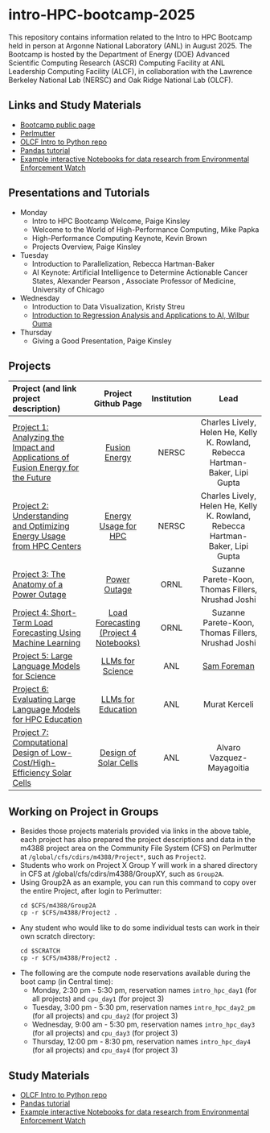 # intro-HPC-bootcamp-2025
This repository contains information related to the Intro to HPC Bootcamp held in person at Argonne National Laboratory (ANL) in August 2025. The Bootcamp is hosted by the Department of Energy (DOE) Advanced Scientific Computing Research (ASCR) Computing Facility at ANL Leadership Computing Facility (ALCF), in collaboration with the Lawrence Berkeley National Lab (NERSC) and Oak Ridge National Lab (OLCF).

## Links and Study Materials

* [Bootcamp public page](https://intro-hpc-bootcamp.alcf.anl.gov/)
* [Perlmutter](https://docs.nersc.gov/systems/perlmutter/architecture/)
* [OLCF Intro to Python repo](https://github.com/olcf/foundational_hpc_skills/tree/master/intro_to_python)
* [Pandas tutorial](https://www.activestate.com/resources/quick-reads/what-is-pandas-in-python-everything-you-need-to-know/)
* [Example interactive Notebooks for data research from Environmental Enforcement Watch](https://www.environmentalenforcementwatch.org/data/notebooks)

## Presentations and Tutorials
* Monday
  * Intro to HPC Bootcamp Welcome, Paige Kinsley
  * Welcome to the World of High-Performance Computing, Mike Papka
  * High-Performance Computing Keynote, Kevin Brown
  * Projects Overview, Paige Kinsley
* Tuesday
  * Introduction to Parallelization, Rebecca Hartman-Baker
  * AI Keynote: Artificial Intelligence to Determine Actionable Cancer States, Alexander Pearson , Associate Professor of Medicine, University of Chicago
* Wednesday
  * Introduction to Data Visualization, Kristy Streu
  * [Introduction to Regression Analysis and Applications to AI, Wilbur Ouma](https://github.com/Wilber/hpcbootcamp_regression_AI)
* Thursday
  * Giving a Good Presentation, Paige Kinsley
 
## Projects
| **Project (and link project description)**                                                                                                                                                                                                                                    | Project Github Page                                                                              | Institution              | **Lead**                                      |
|:----------------------------------------------------------------------------------------------------------------------------------------------------------------------------------------------------------------------------------------------------------------------------- |:-----------------------------------------------------------------------------------------:|:------------------------:|:---------------------------------------------:|
| [Project 1: Analyzing the Impact and Applications of Fusion Energy for the Future](https://intro-hpc-bootcamp.alcf.anl.gov/project-1-analyzing-impact-and-applications-fusion-energy-future)                                                                                                                                           | [Fusion Energy]([https://github.com/Wilber/intro-HPC-2025/tree/main/Project1](https://github.com/NERSC/DOE_HPC_Bootcamp_2025))                                                                                      | NERSC                      | Charles Lively, Helen He, Kelly K. Rowland, Rebecca Hartman-Baker, Lipi Gupta                                  |
| [Project 2: Understanding and Optimizing Energy Usage from HPC Centers](https://intro-hpc-bootcamp.alcf.anl.gov/project-2-understanding-and-optimizing-energy-usage-hpc-centers)                                                                                                                                                                   | [Energy Usage for HPC]([https://github.com/Wilber/intro-HPC-2025/tree/main/Project2](https://github.com/NERSC/DOE_HPC_Bootcamp_2025))                           | NERSC                      | Charles Lively, Helen He, Kelly K. Rowland, Rebecca Hartman-Baker, Lipi Gupta          |
| [Project 3: The Anatomy of a Power Outage](https://github.com/suzannepk/anatomy_of_a_power_outage)                                   | [Power Outage](https://github.com/suzannepk/anatomy_of_a_power_outage)                                                                                      | ORNL                      | Suzanne Parete-Koon, Thomas Fillers, Nrushad Joshi                     |
| [Project 4: Short-Term Load Forecasting Using Machine Learning](https://github.com/Joshina-ORNL/BuildingsBenchTutorial)                                                             |  [Load Forecasting](https://github.com/Joshina-ORNL/BuildingsBenchTutorial) [(Project 4 Notebooks)]([https://github.com/NERSC/intro-HPC-bootcamp-2023/tree/main/Project4](https://github.com/Joshina-ORNL/BuildingsBenchTutorial))                                                                                                                                                       | ORNL                    |  Suzanne Parete-Koon, Thomas Fillers, Nrushad Joshi                                   |
| [Project 5: Large Language Models for Science](https://intro-hpc-bootcamp.alcf.anl.gov/project-5-large-language-models-science)   | [LLMs for Science](https://github.com/Wilber/intro-HPC-2025/tree/main/Project5)                                                                                       | ANL                    | [Sam Foreman](https://samforeman.me)                                |
| [Project 6: Evaluating Large Language Models for HPC Education](https://intro-hpc-bootcamp.alcf.anl.gov/evaluating-large-language-models-hpc-education)                                                                             | [LLMs for Education](https://github.com/Wilber/intro-HPC-2025/tree/main/Project6)  | ANL                     | Murat Kerceli                                |
| [Project 7: Computational Design of Low-Cost/High-Efficiency Solar Cells](https://intro-hpc-bootcamp.alcf.anl.gov/solar-power-affordable-housing-through-computational-design-low-costhigh-efficiency-solar-cell)                                                                                                                                                       | [Design of Solar Cells](https://github.com/alvarovm/solarcelldata)                      | ANL                     | Alvaro Vazquez-Mayagoitia                           |

## Working on Project in Groups

* Besides those projects materials provided via links in the above table, each project has also prepared the project descriptions and data in the m4388 project area on the Community File System (CFS) on Perlmutter at `/global/cfs/cdirs/m4388/Project*`, such as `Project2`.
* Students who work on Project X Group Y will work in a shared directory in CFS at /global/cfs/cdirs/m4388/GroupXY, such as `Group2A`.
* Using Group2A as an example, you can run this command to copy over the entire Project, after login to Perlmutter:
  ```
  cd $CFS/m4388/Group2A
  cp -r $CFS/m4388/Project2 .
  ```
* Any student who would like to do some individual tests can work in their own scratch directory:
  ```
  cd $SCRATCH
  cp -r $CFS/m4388/Project2 .
  ```
* The following are the compute node reservations available during the boot camp (in Central time):
  * Monday, 2:30 pm - 5:30 pm, reservation names `intro_hpc_day1` (for all projects) and `cpu_day1` (for project 3)
  * Tuesday, 3:00 pm - 5:30 pm, reservation names `intro_hpc_day2_pm` (for all projects) and `cpu_day2` (for project 3)
  * Wednesday, 9:00 am - 5:30 pm, reservation names `intro_hpc_day3` (for all projects) and `cpu_day3` (for project 3)
  * Thursday, 12:00 pm - 8:30 pm, reservation names `intro_hpc_day4` (for all projects) and `cpu_day4` (for project 3)

## Study Materials

* [OLCF Intro to Python repo](https://github.com/olcf/foundational_hpc_skills/tree/master/intro_to_python)
* [Pandas tutorial](https://www.activestate.com/resources/quick-reads/what-is-pandas-in-python-everything-you-need-to-know/)
* [Example interactive Notebooks for data research from Environmental Enforcement Watch](https://www.environmentalenforcementwatch.org/data/notebooks)
